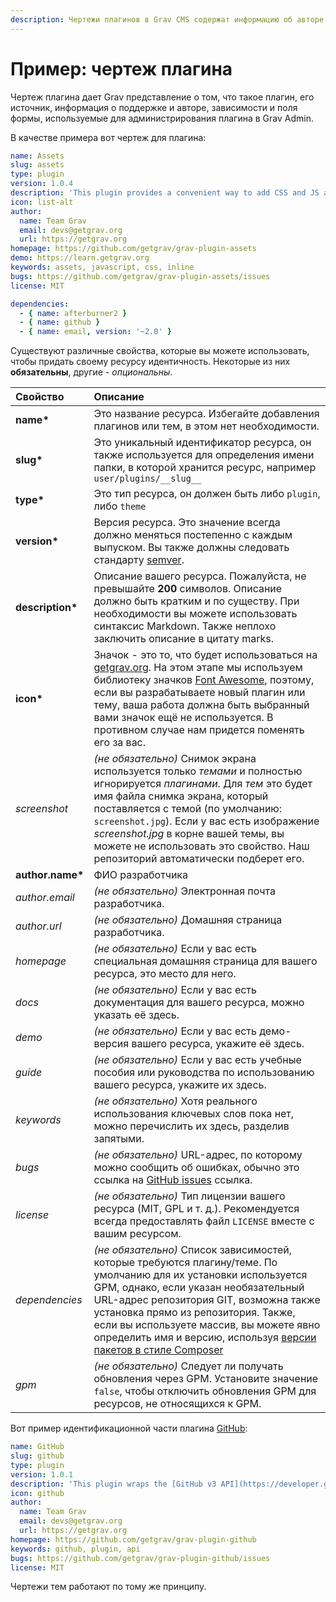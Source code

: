 ```yaml
---
description: Чертежи плагинов в Grav CMS содержат информацию об авторе и источнике, а также зависимости и поля формы, используемые при настройке.
---
```


# Пример: чертеж плагина

Чертеж плагина дает Grav представление о том, что такое плагин, его источник, информация о поддержке и авторе, зависимости и поля формы, используемые для администрирования плагина в Grav Admin.

В качестве примера вот чертеж для плагина:

```yaml
name: Assets
slug: assets
type: plugin
version: 1.0.4
description: 'This plugin provides a convenient way to add CSS and JS assets directly from your pages.'
icon: list-alt
author:
  name: Team Grav
  email: devs@getgrav.org
  url: https://getgrav.org
homepage: https://github.com/getgrav/grav-plugin-assets
demo: https://learn.getgrav.org
keywords: assets, javascript, css, inline
bugs: https://github.com/getgrav/grav-plugin-assets/issues
license: MIT

dependencies:
  - { name: afterburner2 }
  - { name: github }
  - { name: email, version: '~2.0' }
```

Существуют различные свойства, которые вы можете использовать, чтобы придать своему ресурсу идентичность. Некоторые из них **обязательны**, другие - _опциональны_.

| Свойство          | Описание                                                                                                                                                                                                                                                                                                                                                                                                      |
| :---------------- | :------------------------------------------------------------------------------------------------------------------------------------------------------------------------------------------------------------------------------------------------------------------------------------------------------------------------------------------------------------------------------------------------------------ |
| **name\***        | Это название ресурса. Избегайте добавления плагинов или тем, в этом нет необходимости.                                                                                                                                                                                                                                                                                                                        |
| **slug\***        | Это уникальный идентификатор ресурса, он также используется для определения имени папки, в которой хранится ресурс, например `user/plugins/__slug__`                                                                                                                                                                                                                                                          |
| **type\***        | Это тип ресурса, он должен быть либо `plugin`, либо `theme`                                                                                                                                                                                                                                                                                                                                                   |
| **version\***     | Версия ресурса. Это значение всегда должно меняться постепенно с каждым выпуском. Вы также должны следовать стандарту [semver](https://semver.org/).                                                                                                                                                                                                                                                          |
| **description\*** | Описание вашего ресурса. Пожалуйста, не превышайте **200** символов. Описание должно быть кратким и по существу. При необходимости вы можете использовать синтаксис Markdown. Также неплохо заключить описание в цитату marks.                                                                                                                                                                                |
| **icon\***        | Значок - это то, что будет использоваться на [getgrav.org](https://getgrav.org). На этом этапе мы используем библиотеку значков [Font Awesome](https://fontawesome.com/icons), поэтому, если вы разрабатываете новый плагин или тему, ваша работа должна быть выбранный вами значок ещё не используется. В противном случае нам придется поменять его за вас.                                                 |
| _screenshot_      | _(не обязательно)_ Снимок экрана используется только _темами_ и полностью игнорируется _плагинами_. Для _тем_ это будет имя файла снимка экрана, который поставляется с темой (по умолчанию: `screenshot.jpg`). Если у вас есть изображение _screenshot.jpg_ в корне вашей темы, вы можете не использовать это свойство. Наш репозиторий автоматически подберет его.                                          |
| **author.name\*** | ФИО разработчика                                                                                                                                                                                                                                                                                                                                                                                              |
| _author.email_    | _(не обязательно)_ Электронная почта разработчика.                                                                                                                                                                                                                                                                                                                                                            |
| _author.url_      | _(не обязательно)_ Домашняя страница разработчика.                                                                                                                                                                                                                                                                                                                                                            |
| _homepage_        | _(не обязательно)_ Если у вас есть специальная домашняя страница для вашего ресурса, это место для него.                                                                                                                                                                                                                                                                                                      |
| _docs_            | _(не обязательно)_ Если у вас есть документация для вашего ресурса, можно указать её здесь.                                                                                                                                                                                                                                                                                                                   |
| _demo_            | _(не обязательно)_ Если у вас есть демо-версия вашего ресурса, укажите её здесь.                                                                                                                                                                                                                                                                                                                              |
| _guide_           | _(не обязательно)_ Если у вас есть учебные пособия или руководства по использованию вашего ресурса, укажите их здесь.                                                                                                                                                                                                                                                                                         |
| _keywords_        | _(не обязательно)_ Хотя реального использования ключевых слов пока нет, можно перечислить их здесь, разделив запятыми.                                                                                                                                                                                                                                                                                        |
| _bugs_            | _(не обязательно)_ URL-адрес, по которому можно сообщить об ошибках, обычно это ссылка на [GitHub issues](https://guides.github.com/features/issues/) ссылка.                                                                                                                                                                                                                                                 |
| _license_         | _(не обязательно)_ Тип лицензии вашего ресурса (MIT, GPL и т. д.). Рекомендуется всегда предоставлять файл `LICENSE` вместе с вашим ресурсом.                                                                                                                                                                                                                                                                 |
| _dependencies_    | _(не обязательно)_ Список зависимостей, которые требуются плагину/теме. По умолчанию для их установки используется GPM, однако, если указан необязательный URL-адрес репозитория GIT, возможна также установка прямо из репозитория. Также, если вы используете массив, вы можете явно определить имя и версию, используя [версии пакетов в стиле Composer](https://getcomposer.org/doc/articles/versions.md) |
| _gpm_             | _(не обязательно)_ Следует ли получать обновления через GPM. Установите значение `false`, чтобы отключить обновления GPM для ресурсов, не относящихся к GPM.                                                                                                                                                                                                                                                  |

Вот пример идентификационной части плагина [GitHub](https://github.com/getgrav/grav-plugin-github):

```yaml
name: GitHub
slug: github
type: plugin
version: 1.0.1
description: 'This plugin wraps the [GitHub v3 API](https://developer.github.com/v3/) and uses the [php-github-api](https://github.com/KnpLabs/php-github-api/) library to add a nice GitHub touch to your Grav pages.'
icon: github
author:
  name: Team Grav
  email: devs@getgrav.org
  url: https://getgrav.org
homepage: https://github.com/getgrav/grav-plugin-github
keywords: github, plugin, api
bugs: https://github.com/getgrav/grav-plugin-github/issues
license: MIT
```

Чертежи тем работают по тому же принципу.
